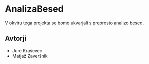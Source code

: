 # AnalizaBesed

V okviru tega projekta se bomo ukvarjali s preprosto analizo besed.

## Avtorji

* Jure Kraševec
* Matjaž Zaveršnik
